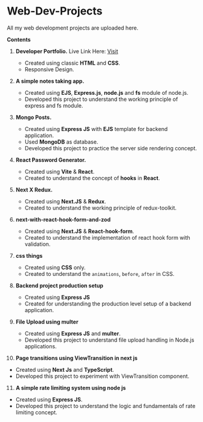 # Web-Dev-Projects

All my web development projects are uploaded here.

**Contents**

1. **Developer Portfolio.** Live Link Here: [Visit](https://developer-portfolio-sample1.netlify.app/)

   - Created using classic **HTML** and **CSS**.
   - Responsive Design.

2. **A simple notes taking app.**

   - Created using **EJS**, **Express.js**, **node.js** and **fs** module of node.js.
   - Developed this project to understand the working principle of express and fs module.

3. **Mongo Posts.**

   - Created using **Express JS** with **EJS** template for backend application.
   - Used **MongoDB** as database.
   - Developed this project to practice the server side rendering concept.

4. **React Password Generator.**

   - Created using **Vite** & **React**.
   - Created to understand the concept of **hooks** in **React**.

5. **Next X Redux.**

   - Created using **Next.JS** & **Redux**.
   - Created to understand the working principle of redux-toolkit.

6. **next-with-react-hook-form-and-zod**

   - Created using **Next.JS** & **React-hook-form**.
   - Created to understand the implementation of react hook form with validation.

7. **css things**

   - Created using **CSS** only.
   - Created to understand the `animations`, `before`, `after` in CSS.

8. **Backend project production setup**

   - Created using **Express JS**
   - Created for understanding the production level setup of a backend application.

9. **File Upload using multer**

   - Created using **Express JS** and **multer**.
   - Developed this project to understand file upload handling in Node.js applications.
  
10. **Page transitions using ViewTransition in next js**

   - Created using **Next Js** and **TypeScript**.
   - Developed this project to experiment with ViewTransition component.

11. **A simple rate limiting system using node js**

   - Created using **Express JS**.
   - Developed this project to understand the logic and fundamentals of rate limiting concept.
